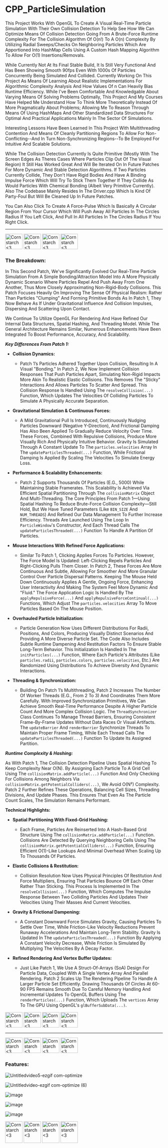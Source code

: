 # CPP_ParticleSimulation
This Project Works With OpenGL To Create A Visual Real-Time Particle Simulation With Their Own Collision Detection To Help See How We Can Optimize Means Of Collision Detection Going From A Brute-Force Runtime Complexity For The Collision Algorithm Of O(n!) To A O(n) Complexity By Utilizing Radial Sweeps/Checks On Neighboring Particles Which Are Apportioned Into HashMap Cells Using A Custom Hash Mapping Algorithm To Allow For O(1) Insertions/Removals.

While Currently Not At Its Final Stable Build, It Is Still Very Functional And Has Been Showing Smooth 90fps Even With 1000s Of Particles Concurrently Being Simulated And Collided. Currently Working On This Project As Means Of Learning About Realistic Implementations For Algorithmic Complexity Analysis And How Values Of n Can Heavily Bias Runtime Efficiency. While I've Been Comfortable And Knowledgable About Varying Means Of Solving Problems Optimally, This Project And My Courses Have Helped Me Understand How To Think More Theoretically Instead Of More Pragmatically About Problems; Allowing Me To Reason Through Means Of Using HashMaps And Other Standardized Data Structures For Optimal And Practical Applications Mainly In The Sector Of Simulations. 

Interesting Lessons Have Been Learned In This Project With Multithreading Contention And Means Of Cleanly Partitioning Regions To Allow For Non-Conflicting--And In Turn Non-Synchronizing Regions--To Be Employed For Intuitive And Scalable Solutions.

While The Collision Detection Currently Is Quite Primitive (Mostly With The Screen Edges As Theres Cases Where Particles Clip Out Of The Visual Region) It Still Has Worked Great And Will Be Iterated On In Future Patches For More Dynamic And Stable Detection Algorithms. If Two Particles Currently Collide, They Don't Have Rigid Bodies And Have A Binding Impulse Force Which Will Try To Stick Them Together If They Collide As Would Particles With Chemical Bonding (Albeit Very Primitive Currently). Also The Codebase Mainly Resides In The Driver.cpp Which Is Kind Of Party-Foul But Will Be Cleaned Up In Future Patches.

You Can Also Click To Create A Force-Pulse Which Is Basically A Circular Region From Your Cursor Which Will Push Away All Particles In The Circles Radius If You Left Click, And Pull In All Particles In The Circles Radius If You Right Click.

----------------------------------------------

<img src="https://github.com/user-attachments/assets/4d236ec7-91a8-4128-851b-db5c476a7086" alt="Cornstarch <3" width="55" height="49"> <img src="https://github.com/user-attachments/assets/4d236ec7-91a8-4128-851b-db5c476a7086" alt="Cornstarch <3" width="55" height="49"> <img src="https://github.com/user-attachments/assets/4d236ec7-91a8-4128-851b-db5c476a7086" alt="Cornstarch <3" width="55" height="49"> <img src="https://github.com/user-attachments/assets/4d236ec7-91a8-4128-851b-db5c476a7086" alt="Cornstarch <3" width="55" height="49"> 

<h3>The Breakdown:</h3>

In This Second Patch, We've Significantly Evolved Our Real-Time Particle Simulation From A Simple Bonding/Attraction Model Into A More Physically Dynamic Scenario Where Particles Repel And Push Away From One Another, Thus More Closely Approximating Non-Rigid-Body Collisions. This Patch Focuses Heavily On Improving The Sense Of Physical Realism: Rather Than Particles "Clumping" And Forming Primitive Bonds As In Patch 1, They Now Behave As If Under Gravitational Influence And Collision Impulses, Dispersing And Scattering Upon Contact.

We Continue To Utilize OpenGL For Rendering And Have Refined Our Internal Data Structures, Spatial Hashing, And Threading Model. While The General Architecture Remains Similar, Numerous Enhancements Have Been Integrated To Boost Performance, Accuracy, And Scalability.

_**Key Differences From Patch 1:**_

* **Collision Dynamics:**
  * Patch 1’s Particles Adhered Together Upon Collision, Resulting In A Visual "Bonding." In Patch 2, We Now Implement Collision Responses That Push Particles Apart, Simulating Non-Rigid Impacts More Akin To Realistic Elastic Collisions. This Removes The "Sticky" Interactions And Allows Particles To Scatter And Spread. This Collision Response Is Handled Using The `resolveCollision(...)` Function, Which Updates The Velocities Of Colliding Particles To Simulate A Physically Accurate Separation.

* **Gravitational Simulation & Continuous Forces:**
  * A Mild Gravitational Pull Is Introduced, Continuously Nudging Particles Downward (Negative Y-Direction), And Frictional Damping Has Also Been Applied To Gradually Reduce Velocity Over Time. These Forces, Combined With Repulsive Collisions, Produce More Visually Rich And Physically Intuitive Behavior. Gravity Is Simulated Through A Constant Update To The `particles.velocities` Array In The `updateParticlesThreaded(...)` Function, While Frictional Damping Is Applied By Scaling The Velocities To Simulate Energy Loss.

* **Performance & Scalability Enhancements:**
  * Patch 2 Supports Thousands Of Particles (E.G., 5000) While Maintaining Stable Framerates. This Scalability Is Achieved Via Efficient Spatial Partitioning Through The `collisionMatrix` Object And Multi-Threading. The Core Principles From Patch 1—Using Spatial Hashing To Reduce Brute-Force Collision Complexity—Still Hold, But We Have Tuned Parameters (Like `BIN_SIZE` And `NUM_THREADS`) And Refined Our Data Management To Further Increase Efficiency. Threads Are Launched Using The Loop In `ParticleWindow`'s Constructor, And Each Thread Calls The `updateParticlesThreaded(...)` Function To Handle A Partition Of Particles.

* **Mouse Interactions With Refined Force Applications:**
  * Similar To Patch 1, Clicking Applies Forces To Particles. However, The Force Model Is Updated: Left-Clicking Repels Particles And Right-Clicking Pulls Them Closer. In Patch 2, These Forces Are More Continuous And Subtle, Allowing For Smoother And More Granular Control Over Particle Dispersal Patterns. Keeping The Mouse Held Down Continuously Applies A Gentle, Ongoing Force, Enhancing User Interactivity And Making The System Feel More Dynamic And "Fluid." The Force Application Logic Is Handled By The `applyRepulsiveForce(...)` And `applyRepulsiveForceContinual(...)` Functions, Which Adjust The `particles.velocities` Array To Move Particles Based On The Mouse Position.

* **Overhauled Particle Initialization:**
  * Particle Generation Now Uses Different Distributions For Radii, Positions, And Colors, Producing Visually Distinct Scenarios And Providing A More Diverse Particle Set. The Code Also Includes Subtle Runtime Dampening And Restitution Factors To Ensure Stable Long-Term Behavior. This Initialization Is Handled In The `initParticles(...)` Function, Where Each Particle's Attributes (Like `particles.radii`, `particles.colors`, `particles.velocities`, Etc.) Are Randomized Using Distributions To Achieve Diversity And Dynamic Interactions.

* **Threading & Synchronization:**
  * Building On Patch 1’s Multithreading, Patch 2 Increases The Number Of Worker Threads (E.G., From 2 To 3) And Coordinates Them More Carefully. With Improved Synchronization Primitives, We Can Achieve Smooth Real-Time Performance Despite A Higher Particle Count And More Complex Collision Logic. The `ThreadSynchronizer` Class Continues To Manage Thread Barriers, Ensuring Consistent Frame-By-Frame Updates Without Data Races Or Visual Artifacts. The `updateBarrier` And `renderBarrier` Synchronize Threads To Maintain Proper Frame Timing, While Each Thread Calls The `updateParticlesThreaded(...)` Function To Update Its Assigned Partition.

_**Runtime Complexity & Hashing:**_ 

As With Patch 1, The Collision Detection Pipeline Uses Spatial Hashing To Keep Complexity Near O(N). By Assigning Each Particle To A Grid Cell Using The `collisionMatrix.addParticle(...)` Function And Only Checking For Collisions Among Neighbors Via `collisionMatrix.getPotentialColliders(...)`, We Avoid O(N²) Complexity. Patch 2 Further Refines These Operations, Balancing Cell Sizes, Threading Divisions, And Update Phases. This Ensures That Even As The Particle Count Scales, The Simulation Remains Performant.

**Technical Highlights:**

* **Spatial Partitioning With Fixed-Grid Hashing:**
  * Each Frame, Particles Are Reinserted Into A Hash-Based Grid Structure Using The `collisionMatrix.addParticle(...)` Function. Collisions Are Detected By Querying Neighboring Cells Using The `collisionMatrix.getPotentialColliders(...)` Function, Ensuring Efficient O(1)-Like Lookups And Minimal Overhead When Scaling Up To Thousands Of Particles.

* **Elastic Collisions & Restitution:**
  * Collision Resolution Now Uses Physical Principles Of Restitution And Force Multipliers, Ensuring That Particles Bounce Off Each Other Rather Than Sticking. This Process Is Implemented In The `resolveCollision(...)` Function, Which Computes The Impulse Response Between Two Colliding Particles And Updates Their Velocities Using Their Masses And Current Velocities.

* **Gravity & Frictional Dampening:**
  * A Constant Downward Force Simulates Gravity, Causing Particles To Settle Over Time, While Friction-Like Velocity Reductions Prevent Runaway Accelerations And Maintain Long-Term Stability. Gravity Is Updated In The `updateParticlesThreaded(...)` Function By Applying A Constant Velocity Decrease, While Friction Is Simulated By Multiplying The Velocities By A Decay Factor.

* **Refined Rendering And Vertex Buffer Updates:**
  * Just Like Patch 1, We Use A Struct-Of-Arrays (SoA) Design For Particle Data, Coupled With A Single Vertex Array And Parallel Rendering. Patch 2 Scales Up The Rendering Pipeline To Handle A Larger Particle Set Efficiently. Drawing Thousands Of Circles At 60-90 FPS Remains Smooth Due To Careful Memory Handling And Incremental Updates To OpenGL Buffers Using The `renderParticles(...)` Function, Which Uploads The `vertices` Array To The GPU Using OpenGL's `glBufferSubData(...)`.


<img src="https://github.com/user-attachments/assets/0c481edf-693f-4b4b-bca2-f6017a3e15d4" alt="Cornstarch <3" width="55" height="49"> <img src="https://github.com/user-attachments/assets/0c481edf-693f-4b4b-bca2-f6017a3e15d4" alt="Cornstarch <3" width="55" height="49"> <img src="https://github.com/user-attachments/assets/0c481edf-693f-4b4b-bca2-f6017a3e15d4" alt="Cornstarch <3" width="55" height="49"> <img src="https://github.com/user-attachments/assets/0c481edf-693f-4b4b-bca2-f6017a3e15d4" alt="Cornstarch <3" width="55" height="49"> 

----------------------------------------------

<img src="https://github.com/user-attachments/assets/69234949-e52b-4056-9b5b-382fa1f28745" alt="Cornstarch <3" width="55" height="49"> <img src="https://github.com/user-attachments/assets/69234949-e52b-4056-9b5b-382fa1f28745" alt="Cornstarch <3" width="55" height="49"> <img src="https://github.com/user-attachments/assets/69234949-e52b-4056-9b5b-382fa1f28745" alt="Cornstarch <3" width="55" height="49"> <img src="https://github.com/user-attachments/assets/69234949-e52b-4056-9b5b-382fa1f28745" alt="Cornstarch <3" width="55" height="49"> 


<h3>Features:</h3>


![Untitledvideo5-ezgif com-optimize](https://github.com/user-attachments/assets/8bf7c276-1cbb-4507-a59f-dfb677b61965)

![Untitledvideo-ezgif com-optimize (6)](https://github.com/user-attachments/assets/547054bc-975b-4d72-9e88-8fdf49e26953)

![image](https://github.com/user-attachments/assets/d2127f59-015e-4e44-9780-0f92d3efffaf)

![image](https://github.com/user-attachments/assets/98386363-f9f4-4c4b-a816-90b62bd22ede)

![image](https://github.com/user-attachments/assets/26778f97-a2fa-4d04-9c34-b98930104987)


<img src="https://github.com/user-attachments/assets/0363619c-11fb-472f-b338-39b361304dd5" alt="Cornstarch <3" width="55" height="69"> <img src="https://github.com/user-attachments/assets/0363619c-11fb-472f-b338-39b361304dd5" alt="Cornstarch <3" width="55" height="69"> <img src="https://github.com/user-attachments/assets/0363619c-11fb-472f-b338-39b361304dd5" alt="Cornstarch <3" width="55" height="69"> <img src="https://github.com/user-attachments/assets/0363619c-11fb-472f-b338-39b361304dd5" alt="Cornstarch <3" width="55" height="69">

